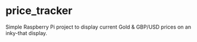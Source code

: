 # price_tracker

Simple Raspberry Pi project to display current Gold & GBP/USD prices on an inky-that display.